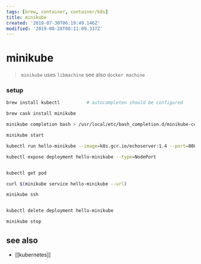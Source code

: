 ```yaml
---
tags: [brew, container, container/k8s]
title: minikube
created: '2019-07-30T06:19:49.146Z'
modified: '2019-08-28T08:11:09.337Z'
---
```


# minikube

> `minikube` uses `libmachine` see also `docker machine`

### setup
```sh
brew install kubectl          # autocompleten should be configured 

brew cask install minikube

minikube completion bash > /usr/local/etc/bash_completion.d/minikube-completion
```


```sh
minikube start

kubectl run hello-minikube --image=k8s.gcr.io/echoserver:1.4 --port=8080

kubectl expose deployment hello-minikube --type=NodePort


kubectl get pod

curl $(minikube service hello-minikube --url)

minikube ssh


kubectl delete deployment hello-minikube

minikube stop
```

## see also
- [[kubernetes]]
